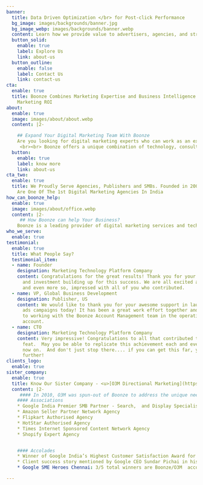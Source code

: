 ```yaml
---
banner:
  title: Data Driven Optimization </br> for Post-click Performance
  bg_image: images/backgrounds/banner.jpg
  bg_image_webp: images/backgrounds/banner.webp
  content: Learn how we provide value to advertisers, agencies, and strategic partners
  button_solid:
    enable: true
    label: Explore Us
    link: about-us
  button_outline:
    enable: false
    label: Contact Us
    link: contact-us
cta:
  enable: true
  title: Boonze Combines Marketing Expertise and Business Intelligence To Drive Better
    Marketing ROI
about:
  enable: true
  image: images/about/about.webp
  content: |2-

    ## Expand Your Digital Marketing Team With Boonze
    Are you looking for digital marketing experts who can work as an extension of your in-house marketing team? Boonze is eager to manage and optimise search, social, display, video and marketplace advertising campaigns for your business. Our deep understanding of various advertising platforms helps businesses acquire and retain customers with performance-driven marketing campaigns.
     <br><br> Boonze offers a unique combination of technology, consulting, research, analytics, optimization and custom reporting to our clients. If you are looking for a process-driven organisation which deliver value and efficiency while limiting the variability seen in people-driven organisations, look no further.​
  button:
    enable: true
    label: know more
    link: about-us
cta_two:
  enable: true
  title: We Proudly Serve Agencies, Publishers and SMBs. Founded in 2005. <br> We
    Are One Of The 1st Digital Marketing Agencies In India
how_can_boonze_help:
  enable: true
  image: images/about/office.webp
  content: |2-
     ## How Boonze can help Your Business?
    Boonze is a leading provider of digital marketing services and technologies to clients who demand accountability, efficiency and predictability from their marketing campaigns. <br><br> When you select Boonze to manage your Digital Marketing campaigns, your company will benefit from a highly qualified analytical team that offers a comprehensive digital marketing promotion strategy producing highly qualified leads, reducing new customer acquisition costs, and ensuring the highest possible return on investment (ROI).
who_we_serve:
  enable: true
testimonial:
  enable: true
  title: What People Say?
  testimonial_item:
  - name: Founder
    designation: Marketing Technology Platform Company
    content: Congratulations for the great results! Thank you for your commitment
      and investment building up for this success. We are all excited about the results,
      and even more so, impressed with all of you who contributed.
  - name: VP, Global Business Development
    designation: Publisher, US
    content: We would like to thank you for your awesome support in launching Google
      ads campaigns today! It has been a great work effort together and we look forward
      to working with the Boonze Account Management team in the operation of this
      account.
  - name: CTO
    designation: Marketing Technology Platform Company
    content: Very impressive! Congratulations to all that contributed to this immense
      feat.  May you be able to replicate this achievement each and every day from
      now on.  And don't just stop there.... if you can get this far, you can get
      further!
clients_logo:
  enable: true
sister_company:
  enable: true
  title: Know Our Sister Company - <u>[O3M Directional Marketing](https://o3mdm.com/)</u>
  content: |2-
     #### In 2010, O3M was spun-out of Boonze to address the unique needs of businesses in the Indian market.
    #### Associations
    * Google India Premier SMB Partner - Search,  and Display Specialisations
    * Amazon Seller Partner Network Agency
    * Flipkart Authorised Agency
    * HotStar Authorised Agency
    * Times Internet Sponsored Content Network Agency
    * Shopify Expert Agency


    #### Accolades
    * Winner of Google India’s Highest Customer Satisfaction Award for 3 years. The only 1st place winner ever.
    * Client success story mentioned by Google CEO Sundar Pichai in his address to the Indian Prime Minister.
    * Google SME Heroes Chennai: 3/5 total winners are Boonze/O3M  accounts

---
```

